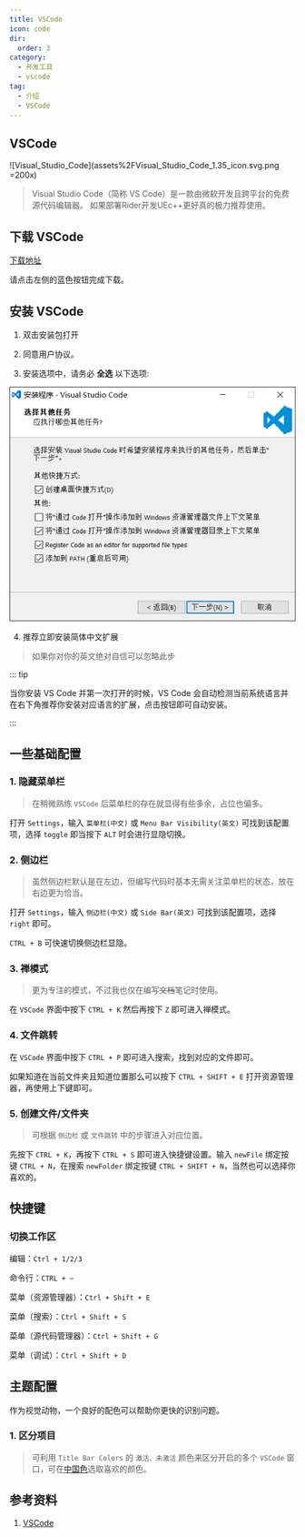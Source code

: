 ```yaml
---
title: VSCode
icon: code
dir:
  order: 3
category:
  - 开发工具
  - vscode
tag:
  - 介绍
  - VSCode
---
```


## VSCode
![Visual_Studio_Code](assets%2FVisual_Studio_Code_1.35_icon.svg.png =200x)

> Visual Studio Code（简称 VS Code）是一款由微软开发且跨平台的免费源代码编辑器。
如果部署Rider开发UEc++更好真的极力推荐使用。
## 下载 VSCode

[下载地址](https://code.visualstudio.com/)

<ChatMessage avatar="/assets/emoji/blzt.png" :avatarWidth="40">
请点击左侧的蓝色按钮完成下载。
</ChatMessage>


## 安装 VSCode

1. 双击安装包打开

2. 同意用户协议。

3. 安装选项中，请务必 **全选** 以下选项:

![安装 VS Code](assets%2Fvscode-install-13810796.png)


4. 推荐立即安装简体中文扩展
> 如果你对你的英文绝对自信可以忽略此步

   ::: tip

   当你安装 VS Code 并第一次打开的时候，VS Code 会自动检测当前系统语言并在右下角推荐你安装对应语言的扩展，点击按钮即可自动安装。

   :::
## 一些基础配置
### 1. 隐藏菜单栏

> 在稍微熟练 `VSCode` 后菜单栏的存在就显得有些多余，占位也偏多。

打开 `Settings`，输入 `菜单栏(中文)` 或 `Menu Bar Visibility(英文)` 可找到该配置项，选择 `toggle` 即当按下 `ALT` 时会进行显隐切换。

### 2. 侧边栏

> 虽然侧边栏默认是在左边，但编写代码时基本无需关注菜单栏的状态，放在右边更为恰当。

打开 `Settings`，输入 `侧边栏(中文)` 或 `Side Bar(英文)` 可找到该配置项，选择 `right` 即可。

`CTRL + B` 可快速切换侧边栏显隐。

### 3. 禅模式

> 更为专注的模式，不过我也仅在编写~~文档~~笔记时使用。

在 `VSCode` 界面中按下 `CTRL + K` 然后再按下 `Z` 即可进入禅模式。

### 4. 文件跳转

在 `VSCode` 界面中按下 `CTRL + P` 即可进入搜索，找到对应的文件即可。

如果知道在当前文件夹且知道位置那么可以按下  `CTRL + SHIFT + E` 打开资源管理器，再使用上下键即可。

### 5. 创建文件/文件夹

> 可根据 `侧边栏` 或 `文件跳转` 中的步骤进入对应位置。

先按下 `CTRL + K`，再按下 `CTRL + S` 即可进入快捷键设置。输入 `newFile` 绑定按键 `CTRL + N`，在搜索 `newFolder` 绑定按键 `CTRL + SHIFT + N`，当然也可以选择你喜欢的。

## 快捷键

### 切换工作区

编辑：`Ctrl + 1/2/3`

命令行：`CTRL + ~`

菜单（资源管理器）：`Ctrl + Shift + E`

菜单（搜索）：`Ctrl + Shift + S`

菜单（源代码管理器）：`Ctrl + Shift + G`

菜单（调试）：`Ctrl + Shift + D`

## 主题配置

作为视觉动物，一个良好的配色可以帮助你更快的识别问题。

### 1. 区分项目

>可利用 `Title Bar Colors` 的 `激活、未激活` 颜色来区分开启的多个 `VSCode` 窗口，可在[中国色](http://zhongguose.com/)选取喜欢的颜色。


## 参考资料

1. [VSCode](https://code.visualstudio.com/docs)
